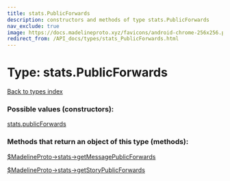 ```yaml
---
title: stats.PublicForwards
description: constructors and methods of type stats.PublicForwards
nav_exclude: true
image: https://docs.madelineproto.xyz/favicons/android-chrome-256x256.png
redirect_from: /API_docs/types/stats_PublicForwards.html
---
```

# Type: stats.PublicForwards
[Back to types index](index.html)



### Possible values (constructors):

[stats.publicForwards](/API_docs/constructors/stats.publicForwards.html)  



### Methods that return an object of this type (methods):

[$MadelineProto->stats->getMessagePublicForwards](/API_docs/methods/stats.getMessagePublicForwards.html)  

[$MadelineProto->stats->getStoryPublicForwards](/API_docs/methods/stats.getStoryPublicForwards.html)  



